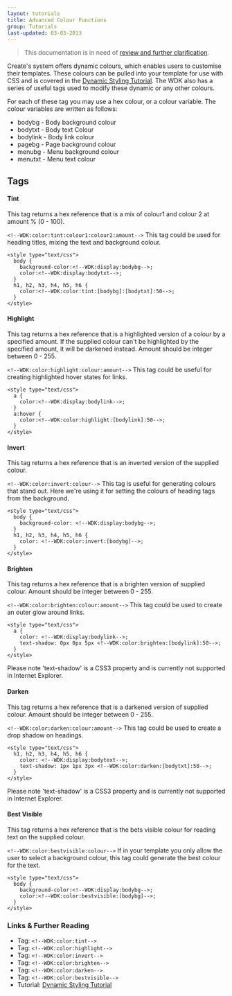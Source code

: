 ```yaml
---
layout: tutorials
title: Advanced Colour Functions
group: Tutorials
last-updated: 03-03-2013
---
```


> This documentation is in need of [review and further clarification](https://github.com/createdotnet/createdotnet.github.io/issues/8).

Create's system offers dynamic colours, which enables users to customise their templates. These colours can be pulled into your template for use with CSS and is covered in the [Dynamic Styling Tutorial](05dynamic-styling.html). The WDK also has a series of useful tags used to modify these dynamic or any other colours.

For each of these tag you may use a hex colour, or a colour variable. The colour variables are written as follows:

- bodybg - Body background colour
- bodytxt - Body text Colour
- bodylink - Body link colour
- pagebg - Page background colour
- menubg - Menu background colour
- menutxt - Menu text colour

## Tags

#### Tint
This tag returns a hex reference that is a mix of colour1 and colour 2 at amount % (0 - 100).

`<!--WDK:color:tint:colour1:colour2:amount-->`
This tag could be used for heading titles, mixing the text and background colour.

~~~
<style type="text/css">
  body {
    background-color:<!--WDK:display:bodybg-->;
    color:<!--WDK:display:bodytxt-->;
  }
  h1, h2, h3, h4, h5, h6 {
    color:<!--WDK:color:tint:[bodybg]:[bodytxt]:50-->;
  }
</style>
~~~

#### Highlight

This tag returns a hex reference that is a highlighted version of a colour by a specified amount. If the supplied colour can't be highlighted by the specified amount, it will be darkened instead. Amount should be integer between 0 - 255.

`<!--WDK:color:highlight:colour:amount-->`
This tag could be useful for creating highlighted hover states for links.

~~~
<style type="text/css">
  a {
    color:<!--WDK:display:bodylink-->;
  }
  a:hover {
    color:<!--WDK:color:highlight:[bodylink]:50-->;
  }
</style>
~~~

#### Invert

This tag returns a hex reference that is an inverted version of the supplied colour.

`<!--WDK:color:invert:colour-->`
This tag is useful for generating colours that stand out. Here we're using it for setting the colours of heading tags from the background.

~~~
<style type="text/css">
  body {
    background-color: <!--WDK:display:bodybg-->;
  }
  h1, h2, h3, h4, h5, h6 {
    color: <!--WDK:color:invert:[bodybg]-->;
  }
</style>
~~~

#### Brighten

This tag returns a hex reference that is a brighten version of supplied colour. Amount should be integer between 0 - 255.

`<!--WDK:color:brighten:colour:amount-->`
This tag could be used to create an outer glow around links.

~~~
<style type="text/css">
  a {
    color: <!--WDK:display:bodylink-->;
    text-shadow: 0px 0px 5px <!--WDK:color:brighten:[bodylink]:50-->;
  }
</style>
~~~

Please note 'text-shadow' is a CSS3 property and is currently not supported in Internet Explorer.


#### Darken

This tag returns a hex reference that is a darkened version of supplied colour. Amount should be integer between 0 - 255.

`<!--WDK:color:darken:colour:amount-->`
This tag could be used to create a drop shadow on headings.

~~~
<style type="text/css">
  h1, h2, h3, h4, h5, h6 {
    color: <!--WDK:display:bodytext-->;
    text-shadow: 1px 1px 3px <!--WDK:color:darken:[bodytxt]:50-->;
  }
</style>
~~~

Please note 'text-shadow' is a CSS3 property and is currently not supported in Internet Explorer.

#### Best Visible

This tag returns a hex reference that is the bets visible colour for reading text on the supplied colour.

`<!--WDK:color:bestvisible:colour-->`
If in your template you only allow the user to select a background colour, this tag could generate the best colour for the text.

~~~
<style type="text/css">
  body {
    background-color:<!--WDK:display:bodybg-->;
    color:<!--WDK:color:bestvisible:[bodybg]-->;
  }
</style>
~~~

### Links & Further Reading

- Tag: `<!--WDK:color:tint-->`
- Tag: `<!--WDK:color:highlight-->`
- Tag: `<!--WDK:color:invert-->`
- Tag: `<!--WDK:color:brighten-->`
- Tag: `<!--WDK:color:darken-->`
- Tag: `<!--WDK:color:bestvisible-->`
- Tutorial: [Dynamic Styling Tutorial](05dynamic-styling.html)
